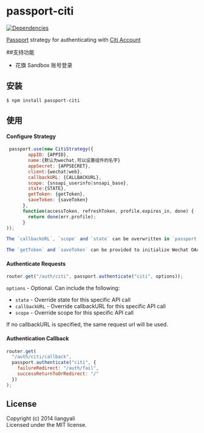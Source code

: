 # passport-citi

[![Dependencies](https://david-dm.org/liangyali/passport-citi.svg)](https://david-dm.org/liangyali/passport-citi)

[Passport](http://passportjs.org/) strategy for authenticating with [Citi Account](https://sandbox.developerhub.citi.com/get-started)

##支持功能

- 花旗 Sandbox 账号登录

## 安装

    $ npm install passport-citi

## 使用

#### Configure Strategy

```js
 passport.use(new CitiStrategy({
        appID: {APPID},
        name:{默认为wechat,可以设置组件的名字}
        appSecret: {APPSECRET},
        client:{wechat|web},
        callbackURL: {CALLBACKURL},
        scope: {snsapi_userinfo|snsapi_base},
        state:{STATE},
        getToken: {getToken},
        saveToken: {saveToken}
      },
      function(accessToken, refreshToken, profile,expires_in, done) {
        return done(err,profile);
      }
));

The `callbackURL`, `scope` and `state` can be overwritten in `passport.authenticate` middleware.

The `getToken` and `saveToken` can be provided to initialize Wechat OAuth instance.
```

#### Authenticate Requests

```js
router.get("/auth/citi", passport.authenticate("citi", options));
```

`options` - Optional. Can include the following:

- `state` - Override state for this specific API call
- `callbackURL` - Override callbackURL for this specific API call
- `scope` - Override scope for this specific API call

If no callbackURL is specified, the same request url will be used.

#### Authentication Callback

```js
router.get(
  "/auth/citi/callback",
  passport.authenticate("citi", {
    failureRedirect: "/auth/fail",
    successReturnToOrRedirect: "/"
  })
);
```

## License

Copyright (c) 2014 liangyali  
Licensed under the MIT license.
